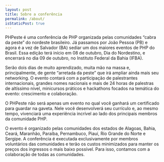 ```yaml
---
layout: post
title: Sobre a conferência
permalink: /about/
isStaticPost: true
---
```



PHPeste é uma conferência de PHP organizada pelas comunidades “cabra da peste” do nordeste brasileiro. Já passamos por João Pessoa (PB) e agora é a vez de Salvador (BA) sediar um dos maiores eventos de PHP do Brasil. Essa edição terá início em 08 de outubro, Dia do Nordestino, e encerrará no dia 09 de outubro, no Instituto Federal da Bahia (IFBA).

Serão dois dias de muito aprendizado, muita mão na massa e, principalmente, de gente “arretada da peste” que irá ampliar ainda mais seu networking. O evento contará com a participação de palestrantes internacionais, grandes nomes nacionais e mais de 24 horas de palestras de altíssimo nível, minicursos práticos e hackathons focados na temática do evento: crescimento e colaboração.

O PHPeste não será apenas um evento no qual você ganhará um certificado para guardar na gaveta. Nele você desenvolverá seu currículo e, ao mesmo tempo, vivenciará uma experiência incrível ao lado dos principais membros da comunidade PHP.

O evento é organizado pelas comunidades dos estados de Alagoas, Bahia, Ceará, Maranhão, Paraíba, Pernambuco, Piauí, Rio Grande do Norte e Sergipe. A conferência é executada exclusivamente por membros voluntários das comunidades e terão os custos minimizados para manter os preços dos ingressos o mais baixo possível. Para isso, contamos com a colaboração de todas as comunidades.


<img class="img-responsive feature-image" src="{{ site.baseurl }}img/sections-background/galera.jpg" style="display:none">